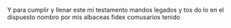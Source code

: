 Y para cumplir y llenar este mi testamento mandos legados y tos
do lo en el dispuesto nombro por mis albaceas fidex comusarios tenido
